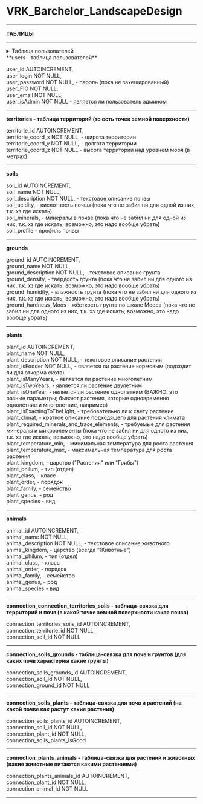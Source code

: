 # VRK_Barchelor_LandscapeDesign

------------------------------------------------------------------------------------------

**ТАБЛИЦЫ**  

------------------------------------------------------------------------------------------
<details>
  <summary>Таблица пользователей</summary>
  
  ### Heading
  1. Foo
  2. Bar
     * Baz
     * Qux

  ### Some Code
  ```js
  function logSomething(something) {
    console.log('Something', something);
  }
  ```
</details>
**users - таблица пользователей**  



user_id AUTOINCREMENT,  
user_login NOT NULL,  
user_password NOT NULL, - пароль (пока не захешированный)  
user_FIO NOT NULL,  
user_email NOT NULL,  
user_isAdmin NOT NULL - является ли пользователь админом  

------------------------------------------------------------------------------------------

**territories - таблица территорий (то есть точек земной поверхности)**  


  
territorie_id AUTOINCREMENT,  
territorie_coord_x NOT NULL, - широта территории  
territorie_coord_y NOT NULL, - долгота территории  
territorie_coord_z NOT NULL - высота территории над уровнем моря (в метрах)  

------------------------------------------------------------------------------------------

**soils**  


  
soil_id AUTOINCREMENT,  
soil_name NOT NULL,  
soil_description NOT NULL, - текстовое описание почвы  
soil_acidity, - кислотность почвы (пока что не забил ни для одной из них, т.к. хз где искать)  
soil_minerals, - минералы в почве (пока что не забил ни для одной из них, т.к. хз где искать; возможно, это надо вообще убрать)  
soil_profile - профиль почвы  

------------------------------------------------------------------------------------------

**grounds**  


  
ground_id AUTOINCREMENT,  
ground_name NOT NULL,  
ground_description NOT NULL, - текстовое описание грунта  
ground_density, - твёрдость грунта (пока что не забил ни для одного из них, т.к. хз где искать; возможно, это надо вообще убрать)  
ground_humidity, - влажность грунта (пока что не забил ни для одного из них, т.к. хз где искать; возможно, это надо вообще убрать)  
ground_hardness_Moos - жёсткость грунта по шкале Мооса (пока что не забил ни для одного из них, т.к. хз где искать; возможно, это надо вообще убрать)  

------------------------------------------------------------------------------------------

**plants**  


  
plant_id AUTOINCREMENT,  
plant_name NOT NULL,  
plant_description NOT NULL, - текстовое описание растения  
plant_isFodder NOT NULL, - является ли растение кормовым (подходит ли для откорма скота)  
plant_isManyYears, - является ли растение многолетним  
plant_isTwoYears, - является ли растение двулетним  
plant_isOneYear, - является ли растение однолетним (ВАЖНО: это разные параметры; бывают растения, которые одновременно однолетние и многолетние, например)  
plant_isExactingToTheLight, - требовательно ли к свету растение  
plant_climat, - краткое описание подходящего для растения климата  
plant_required_minerals_and_trace_elements, - требуемые для растения минералы и микроэлементы (пока что не забил ни для одного из них, т.к. хз где искать; возможно, это надо вообще убрать)  
plant_temperature_min, - минимальная температура для роста растения  
plant_temperature_max, - максимальная температура для роста растения  
plant_kingdom, - царство ("Растения" или "Грибы")  
plant_philum, - тип (отдел)  
plant_class, - класс  
plant_order, - порядок  
plant_family, - семейство  
plant_genus, - род  
plant_species - вид  

------------------------------------------------------------------------------------------

**animals**  


  
animal_id AUTOINCREMENT,  
animal_name NOT NULL,  
animal_description NOT NULL, - текстовое описание животного  
animal_kingdom, - царство (всегда "Животные")  
animal_philum, - тип (отдел)  
animal_class, - класс  
animal_order, - порядок  
animal_family, - семейство  
animal_genus, - род  
animal_species - вид  

------------------------------------------------------------------------------------------

**connection_connection_territories_soils - таблица-связка для территорий и почв (в какой точке земной поверхности какая почва)**  


  
connection_territories_soils_id AUTOINCREMENT,  
connection_territorie_id NOT NULL,  
connection_soil_id NOT NULL  

------------------------------------------------------------------------------------------

**connection_soils_grounds - таблица-связка для почв и грунтов (для каких почв характерны какие грунты)**  


  
connection_soils_grounds_id AUTOINCREMENT,  
connection_soil_id NOT NULL,  
connection_ground_id NOT NULL  

------------------------------------------------------------------------------------------

**connection_soils_plants - таблица-связка для почв и растений (на какой почве как растут какие растения)**  


  
connection_soils_plants_id AUTOINCREMENT,  
connection_soil_id NOT NULL,  
connection_plant_id NOT NULL,  
connection_soils_plants_isGood  

------------------------------------------------------------------------------------------

**connection_plants_animals - таблица-связка для растений и животных (какие животные питаются какими растениями)**  


  
connection_plants_animals_id AUTOINCREMENT,  
connection_plant_id NOT NULL,  
connection_animal_id NOT NULL  

------------------------------------------------------------------------------------------

